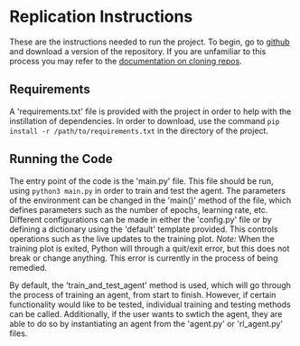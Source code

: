 # Replication Instructions

These are the instructions needed to run the project. To begin, go to [github](https://github.com/aamanhey/StaghuntAgent) and download a version of the repository.
If you are unfamiliar to this process you may refer to the [documentation on cloning repos](https://docs.github.com/en/repositories/creating-and-managing-repositories/cloning-a-repository).

## Requirements
A 'requirements.txt' file is provided with the project in order to help with the instillation of dependencies.
In order to download, use the command `pip install -r /path/to/requirements.txt` in the directory of the project.

## Running the Code
The entry point of the code is the 'main.py' file.
This file should be run, using `python3 main.py` in order to train and test the agent.
The parameters of the environment can be changed in the 'main()' method of the file, which defines parameters such as the number of epochs, learning rate, etc.
Different configurations can be made in either the 'config.py' file or by defining a dictionary using the 'default' template provided.
This controls operations such as the live updates to the training plot.
*Note:* When the training plot is exited, Python will through a quit/exit error, but this does not break or change anything.
This error is currently in the process of being remedied.

By default, the 'train_and_test_agent' method is used, which will go through the process of training an agent, from start to finish.
However, if certain functionality would like to be tested, individual training and testing methods can be called.
Additionally, if the user wants to swtich the agent, they are able to do so by instantiating an agent from the 'agent.py' or 'rl_agent.py' files.
